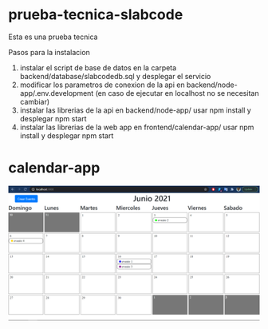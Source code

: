 # prueba-tecnica-slabcode
Esta es una prueba tecnica

Pasos para la instalacion

1) instalar el script de base de datos en la carpeta backend/database/slabcodedb.sql y desplegar el servicio
2) modificar los parametros de conexion de la api en backend/node-app/.env.development (en caso de ejecutar en localhost no se necesitan cambiar)
3) instalar las librerias de la api en backend/node-app/ usar npm install y desplegar npm start
4) instalar las librerias de la web app en frontend/calendar-app/ usar npm install y desplegar npm start

# calendar-app
![Screenshot](screenshot.png)
